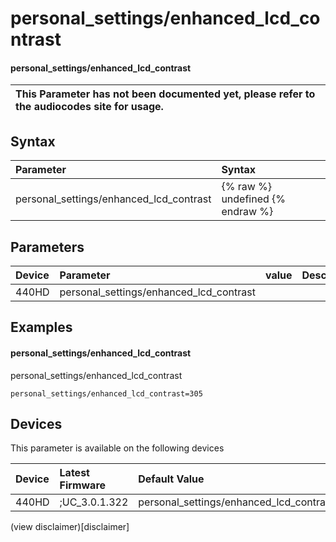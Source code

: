 ﻿---
description: personal_settings/enhanced_lcd_contrast
search:
    keywords: ['personal_settings','enhanced_lcd_contrast']
---

# personal_settings/enhanced_lcd_contrast

#### personal_settings/enhanced_lcd_contrast


| This Parameter has not been documented yet, please refer to the audiocodes site for usage.  |
| :--- |

## Syntax
| Parameter | Syntax |
| :--- | :--- |
|personal_settings/enhanced_lcd_contrast | {% raw %} undefined {% endraw %} |

## Parameters
|Device|Parameter|value|Description|
|:---|:---|:---|:---|
| 440HD | personal_settings/enhanced_lcd_contrast |  |  |

## Examples
#### personal_settings/enhanced_lcd_contrast

personal_settings/enhanced_lcd_contrast

```
personal_settings/enhanced_lcd_contrast=305
```

## Devices
This parameter is available on the following devices

| Device | Latest Firmware | Default Value |
|:---|:---|:---|
| 440HD | ;UC_3.0.1.322 | personal_settings/enhanced_lcd_contrast=305 

(view disclaimer)[disclaimer]
